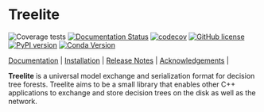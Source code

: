 # Treelite

![Coverage tests](https://github.com/dmlc/treelite/actions/workflows/coverage-tests.yml/badge.svg)
[![Documentation Status](https://readthedocs.org/projects/treelite/badge/?version=latest)](http://treelite.readthedocs.io/en/latest/?badge=latest)
[![codecov](https://codecov.io/gh/dmlc/treelite/branch/mainline/graph/badge.svg)](https://codecov.io/gh/dmlc/treelite)
[![GitHub license](http://dmlc.github.io/img/apache2.svg)](./LICENSE)
[![PyPI version](https://badge.fury.io/py/treelite.svg)](https://pypi.python.org/pypi/treelite/)
[![Conda Version](https://img.shields.io/conda/vn/conda-forge/treelite.svg)](https://anaconda.org/conda-forge/treelite)

[Documentation](https://treelite.readthedocs.io/en/latest) |
[Installation](http://treelite.readthedocs.io/en/latest/install.html) |
[Release Notes](NEWS.md) |
[Acknowledgements](ACKNOWLEDGMENTS.md) |

**Treelite** is a universal model exchange and serialization format for
decision tree forests. Treelite aims to be a small library that enables
other C++ applications to exchange and store decision trees on the disk
as well as the network.
